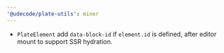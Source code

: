 ```yaml
---
'@udecode/plate-utils': minor
---
```


- `PlateElement` add `data-block-id` if `element.id` is defined, after editor mount to support SSR hydration.
